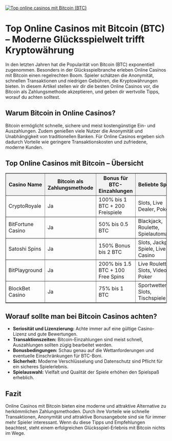 [![Top online casinos mit Bitcoin (BTC)](https://123-caf.pages.dev/gitsignup.png)](https://vrmoo.ru/Bt82HjjY)

<h1>Top Online Casinos mit Bitcoin (BTC) – Moderne Glücksspielwelt trifft Kryptowährung</h1>  <p>In den letzten Jahren hat die Popularität von Bitcoin (BTC) exponentiell zugenommen. Besonders in der Glücksspielbranche erleben Online Casinos mit Bitcoin einen regelrechten Boom. Spieler schätzen die Anonymität, schnellen Transaktionen und niedrigen Gebühren, die Kryptowährungen bieten. In diesem Artikel stellen wir dir die besten Online Casinos vor, die Bitcoin als Zahlungsmethode akzeptieren, und geben dir wertvolle Tipps, worauf du achten solltest.</p>  <h2>Warum Bitcoin in Online Casinos?</h2> <p>Bitcoin ermöglicht schnelle, sichere und meist kostengünstige Ein- und Auszahlungen. Zudem genießen viele Nutzer die Anonymität und Unabhängigkeit von traditionellen Banken. Für Online Casinos ergeben sich dadurch Vorteile wie geringere Transaktionskosten und zufriedene, moderne Kunden.</p>  <h2>Top Online Casinos mit Bitcoin – Übersicht</h2> <table border="1" cellpadding="10" cellspacing="0" style="border-collapse:collapse; width:100%; max-width:700px;">   <thead>     <tr style="background-color:#f2f2f2;">       <th>Casino Name</th>       <th>Bitcoin als Zahlungsmethode</th>       <th>Bonus für BTC-Einzahlungen</th>       <th>Beliebte Spiele</th>       <th>Lizenz</th>     </tr>   </thead>   <tbody>     <tr>       <td>CryptoRoyale</td>       <td>Ja</td>       <td>100% bis 1 BTC + 200 Freispiele</td>       <td>Slots, Live Dealer, Poker</td>       <td>Malta Gaming Authority</td>     </tr>     <tr>       <td>BitFortune Casino</td>       <td>Ja</td>       <td>50% bis 0.5 BTC</td>       <td>Blackjack, Roulette, Spielautomaten</td>       <td>Curacao eGaming</td>     </tr>     <tr>       <td>Satoshi Spins</td>       <td>Ja</td>       <td>150% Bonus bis 2 BTC</td>       <td>Slots, Jackpot-Spiele, Live Casino</td>       <td>UK Gambling Commission</td>     </tr>     <tr>       <td>BitPlayground</td>       <td>Ja</td>       <td>200% bis 1.5 BTC + 100 Free Spins</td>       <td>Live Roulette, Slots, Video Poker</td>       <td>Isle of Man</td>     </tr>     <tr>       <td>BlockBet Casino</td>       <td>Ja</td>       <td>75% bis 1 BTC</td>       <td>Sportwetten, Slots, Tischspiele</td>       <td>Curacao eGaming</td>     </tr>   </tbody> </table>  <h2>Worauf sollte man bei Bitcoin Casinos achten?</h2> <ul>   <li><strong>Seriosität und Lizenzierung:</strong> Achte immer auf eine gültige Casino-Lizenz und gute Bewertungen.</li>   <li><strong>Transaktionszeiten:</strong> Bitcoin-Einzahlungen sind meist schnell, Auszahlungen sollten zügig bearbeitet werden.</li>   <li><strong>Bonusbedingungen:</strong> Schau genau auf die Wettanforderungen und eventuelle Einschränkungen für BTC-Boni.</li>   <li><strong>Sicherheit:</strong> Moderne Verschlüsselung und Datenschutz sind Pflicht für ein sicheres Spielerlebnis.</li>   <li><strong>Spielauswahl:</strong> Vielfalt und Qualität der Spiele erhöhen den Spielspaß erheblich.</li> </ul>  <h2>Fazit</h2> <p>Online Casinos mit Bitcoin bieten eine moderne und attraktive Alternative zu herkömmlichen Zahlungsmethoden. Durch ihre Vorteile wie schnelle Transaktionen, Anonymität und attraktive Bonusangebote sind sie für immer mehr Spieler interessant. Wenn du diese Tipps und Empfehlungen beachtest, steht einem erfolgreichen Glücksspiel-Erlebnis mit Bitcoin nichts im Wege.</p>